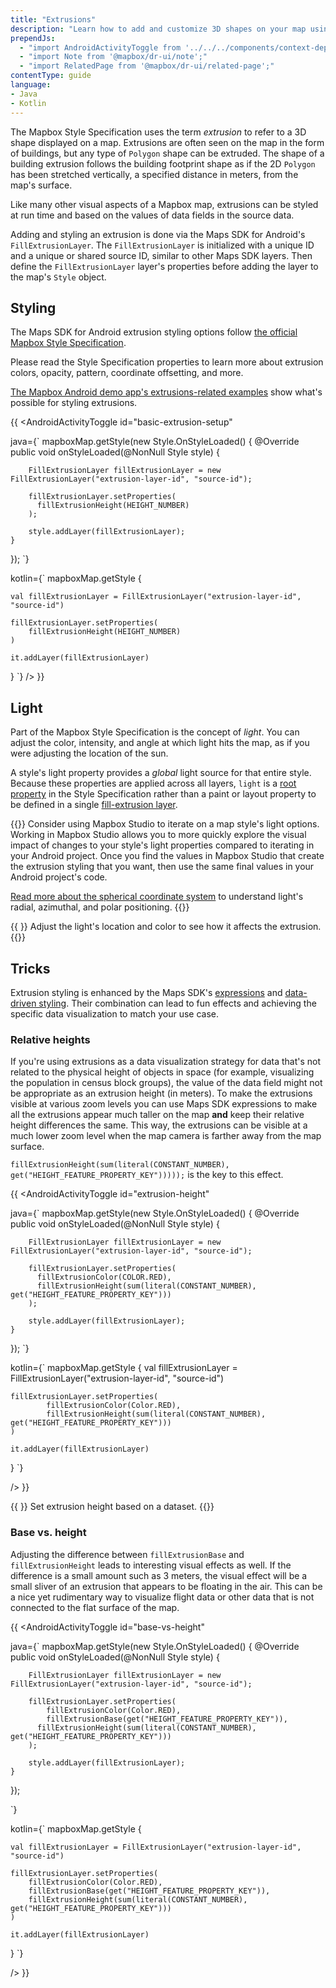 ```yaml
---
title: "Extrusions"
description: "Learn how to add and customize 3D shapes on your map using the Mapbox Maps SDK for Android."
prependJs:
  - "import AndroidActivityToggle from '../../../components/context-dependent/android-activity-toggle';"
  - "import Note from '@mapbox/dr-ui/note';"
  - "import RelatedPage from '@mapbox/dr-ui/related-page';"
contentType: guide
language:
- Java
- Kotlin
---
```


The Mapbox Style Specification uses the term *extrusion* to refer to a 3D shape displayed on a map. Extrusions are often seen on the map in the form of buildings, but any type of `Polygon` shape can be extruded. The shape of a building extrusion follows the building footprint shape as if the 2D `Polygon` has been stretched vertically, a specified distance in meters, from the map's surface.

Like many other visual aspects of a Mapbox map, extrusions can be styled at run time and based on the values of data fields in the source data.

Adding and styling an extrusion is done via the Maps SDK for Android's `FillExtrusionLayer`. The `FillExtrusionLayer` is initialized with a unique ID and a unique or shared source ID, similar to other Maps SDK layers. Then define the `FillExtrusionLayer` layer's properties before adding the layer to the map's `Style` object.

## Styling

The Maps SDK for Android extrusion styling options follow [the official Mapbox Style Specification](https://docs.mapbox.com/mapbox-gl-js/style-spec/layers/#fill-extrusion).

Please read the Style Specification properties to learn more about extrusion colors, opacity, pattern, coordinate offsetting, and more.

[The Mapbox Android demo app's extrusions-related examples](/android/maps/examples/#extrusions) show what's possible for styling extrusions.

{{
<AndroidActivityToggle
  id="basic-extrusion-setup"

java={`
mapboxMap.getStyle(new Style.OnStyleLoaded() {
	@Override
	public void onStyleLoaded(@NonNull Style style) {

		FillExtrusionLayer fillExtrusionLayer = new FillExtrusionLayer("extrusion-layer-id", "source-id");
	
		fillExtrusionLayer.setProperties(
		  fillExtrusionHeight(HEIGHT_NUMBER)
		);
	
		style.addLayer(fillExtrusionLayer);
	}
});
`}

kotlin={`
mapboxMap.getStyle {

	val fillExtrusionLayer = FillExtrusionLayer("extrusion-layer-id", "source-id")
	
	fillExtrusionLayer.setProperties(
		fillExtrusionHeight(HEIGHT_NUMBER)
	)
	
	it.addLayer(fillExtrusionLayer)
}
`}
/>
}}

## Light

Part of the Mapbox Style Specification is the concept of _light_. You can adjust the color, intensity, and angle at which light hits the map, as if you were adjusting the location of the sun.

A style's light property provides a _global_ light source for that entire style. Because these properties are applied across all layers, `light` is a [root property](https://docs.mapbox.com/mapbox-gl-js/style-spec/root/#light) in the Style Specification rather than a paint or layout property to be defined in a single [fill-extrusion layer](https://docs.mapbox.com/mapbox-gl-js/style-spec/layers/#fill-extrusion).


{{<Note>}}
Consider using Mapbox Studio to iterate on a map style's light options. Working in Mapbox Studio allows you to more quickly explore the visual impact of changes to your style's light properties compared to iterating in your Android project. Once you find the values in Mapbox Studio that create the extrusion styling that you want, then use the same final values in your Android project's code.

[Read more about the spherical coordinate system](https://en.wikipedia.org/wiki/Spherical_coordinate_system) to understand light's radial, azimuthal, and polar positioning.
{{</Note>}}

{{
  <RelatedPage
    url="/android/maps/examples/adjust-light-location-and-color/"
    title="Light adjustment"
    contentType="example">
}}
Adjust the light's location and color to see how it affects the extrusion.
{{</RelatedPage>}}

## Tricks

Extrusion styling is enhanced by the Maps SDK's [expressions](/android/maps/overview/expressions/) and [data-driven styling](/android/maps/overview/data-driven-styling/). Their combination can lead to fun effects and achieving the specific data visualization to match your use case.

### Relative heights

If you're using extrusions as a data visualization strategy for data that's not related to the physical height of objects in space (for example, visualizing the population in census block groups), the value of the data field might not be appropriate as an extrusion height (in meters). To make the extrusions visible at various zoom levels you can use Maps SDK expressions to make all the extrusions appear much taller on the map **and** keep their relative height differences the same. This way, the extrusions can be visible at a much lower zoom level when the map camera is farther away from the map surface.

`fillExtrusionHeight(sum(literal(CONSTANT_NUMBER), get("HEIGHT_FEATURE_PROPERTY_KEY")))));` is the key to this effect.

{{
<AndroidActivityToggle
  id="extrusion-height"

java={`
mapboxMap.getStyle(new Style.OnStyleLoaded() {
	@Override
	public void onStyleLoaded(@NonNull Style style) {

		FillExtrusionLayer fillExtrusionLayer = new FillExtrusionLayer("extrusion-layer-id", "source-id");
	
		fillExtrusionLayer.setProperties(
		  fillExtrusionColor(COLOR.RED),
		  fillExtrusionHeight(sum(literal(CONSTANT_NUMBER), get("HEIGHT_FEATURE_PROPERTY_KEY")))
		);
	
		style.addLayer(fillExtrusionLayer);
	}
});
`}

kotlin={`
mapboxMap.getStyle {
	val fillExtrusionLayer = FillExtrusionLayer("extrusion-layer-id", "source-id")

	fillExtrusionLayer.setProperties(
	        fillExtrusionColor(Color.RED),
	        fillExtrusionHeight(sum(literal(CONSTANT_NUMBER), get("HEIGHT_FEATURE_PROPERTY_KEY")))
	)
	
	it.addLayer(fillExtrusionLayer)
}
`}

/>
}}

{{
  <RelatedPage
    url="/android/maps/examples/display-3d-building-height-based-on-vector-data/"
    title="Vector data height"
    contentType="example">
}}
Set extrusion height based on a dataset.
{{</RelatedPage>}}

### Base vs. height

Adjusting the difference between `fillExtrusionBase` and `fillExtrusionHeight` leads to interesting visual effects as well. If the difference is a small amount such as 3 meters, the visual effect will be a small sliver of an extrusion that appears to be floating in the air. This can be a nice yet rudimentary way to visualize flight data or other data that is not connected to the flat surface of the map.

{{
<AndroidActivityToggle
  id="base-vs-height"

java={`
mapboxMap.getStyle(new Style.OnStyleLoaded() {
	@Override
	public void onStyleLoaded(@NonNull Style style) {

		FillExtrusionLayer fillExtrusionLayer = new FillExtrusionLayer("extrusion-layer-id", "source-id");
	
		fillExtrusionLayer.setProperties(
			fillExtrusionColor(Color.RED),
			fillExtrusionBase(get("HEIGHT_FEATURE_PROPERTY_KEY")),
	      fillExtrusionHeight(sum(literal(CONSTANT_NUMBER), get("HEIGHT_FEATURE_PROPERTY_KEY")))
		);
	
		style.addLayer(fillExtrusionLayer);
	}
});

`}

kotlin={`
mapboxMap.getStyle {

	val fillExtrusionLayer = FillExtrusionLayer("extrusion-layer-id", "source-id")
	
	fillExtrusionLayer.setProperties(
	    fillExtrusionColor(Color.RED),
	    fillExtrusionBase(get("HEIGHT_FEATURE_PROPERTY_KEY")),
	    fillExtrusionHeight(sum(literal(CONSTANT_NUMBER), get("HEIGHT_FEATURE_PROPERTY_KEY")))
	)
	
	it.addLayer(fillExtrusionLayer)
}
`}

/>
}}